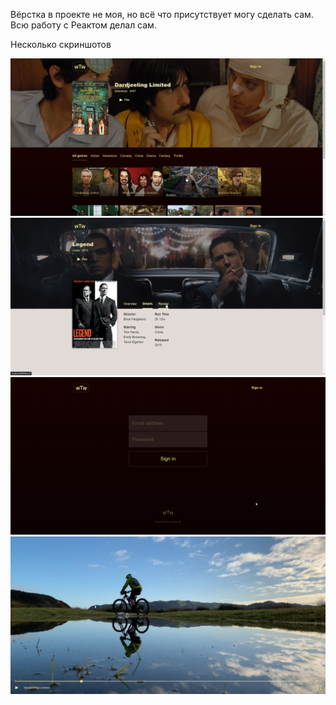 Вёрстка в проекте не моя, но всё что присутствует могу сделать сам.
Всю работу с Реактом делал сам.

Несколько скриншотов

![Скриншот 1](https://github.com/enjusilence/what-to-watch/raw/master/screenshots/scr1.jpg)
![Скриншот 2](https://github.com/enjusilence/what-to-watch/raw/master/screenshots/scr2.png)
![Скриншот 3](https://github.com/enjusilence/what-to-watch/raw/master/screenshots/scr3.png)
![Скриншот 4](https://github.com/enjusilence/what-to-watch/raw/master/screenshots/scr4.jpg)